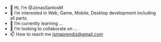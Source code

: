 - 👋 Hi, I’m @JonasSantosM
- 👀 I’m interested in Web, Game, Mobile, Desktop development including all parts.
- 🌱 I’m currently learning ... 
- 💞️ I’m looking to collaborate on ...
- 📫 How to reach me jsmaprendiz@gmail.com

<!---
JonasSantosM/JonasSantosM is a ✨ special ✨ repository because its `README.md` (this file) appears on your GitHub profile.
You can click the Preview link to take a look at your changes.
--->
